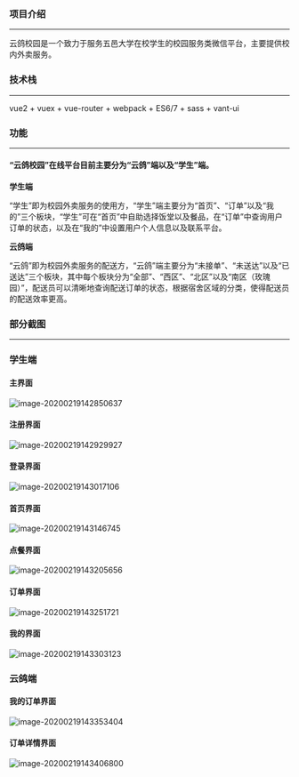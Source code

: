 ### 项目介绍

------

云鸽校园是一个致力于服务五邑大学在校学生的校园服务类微信平台，主要提供校内外卖服务。

### 技术栈

------

vue2 + vuex + vue-router + webpack + ES6/7 + sass + vant-ui

### 功能

------

#### **“云鸽校园”在线平台目前主要分为“云鸽”端以及“学生”端。**

**学生端**

“学生”即为校园外卖服务的使用方，“学生”端主要分为“首页”、“订单”以及“我的”三个板块，“学生”可在“首页”中自助选择饭堂以及餐品，在“订单”中查询用户订单的状态，以及在“我的”中设置用户个人信息以及联系平台。

**云鸽端**

“云鸽”即为校园外卖服务的配送方，“云鸽”端主要分为“未接单”、“未送达”以及“已送达”三个板块，其中每个板块分为“全部”、“西区”、“北区”以及“南区（玫瑰园）”，配送员可以清晰地查询配送订单的状态，根据宿舍区域的分类，使得配送员的配送效率更高。

### 部分截图

------

### 学生端

#### **主界面**

![image-20200219142850637](https://github.com/wz980701/readme_public/raw/master/img/图片1.png)

#### 注册界面

![image-20200219142929927](https://github.com/wz980701/readme_public/raw/master/img/图片2.png)

#### 登录界面

![image-20200219143017106](https://github.com/wz980701/readme_public/raw/master/img/图片3.png)



#### 首页界面

![image-20200219143146745](https://github.com/wz980701/readme_public/raw/master/img/图片4.png)

#### 点餐界面

![image-20200219143205656](https://github.com/wz980701/readme_public/raw/master/img/图片5.png)

#### 订单界面

![image-20200219143251721](https://github.com/wz980701/readme_public/raw/master/img/图片6.png)

#### 我的界面

![image-20200219143303123](https://github.com/wz980701/readme_public/raw/master/img/图片7.png)

### 云鸽端

#### 我的订单界面

![image-20200219143353404](https://github.com/wz980701/readme_public/raw/master/img/图片8.png)

#### 订单详情界面

![image-20200219143406800](https://github.com/wz980701/readme_public/raw/master/img/图片9.png)
